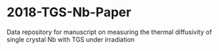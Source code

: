 # 2018-TGS-Nb-Paper
Data repository for manuscript on measuring the thermal diffusivity of single crystal Nb with TGS under irradiation
